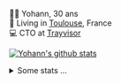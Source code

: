 <p>
  👨🏻 <bold>Yohann</bold>, 30 ans<br/>
  💼 Living in <a href="https://www.google.com/maps?q=toulouse">Toulouse</a>, France<br/>
  💻 CTO at <a href="https://trayvisor.com/">Trayvisor</a><br/>
</p>

<a href="https://github.com/anuraghazra/github-readme-stats"><img align="center" src="https://github-readme-stats-dviw-8taegaswk-yohann84ls-projects.vercel.app//api?username=yohann84L&show_icons=true&include_all_commits=true" alt="Yohann's github stats" /> </a>


<details>
  <summary>Some stats ...</summary><br/>
  

<!--START_SECTION:waka-->
![Code Time](http://img.shields.io/badge/Code%20Time-1%2C391%20hrs%2046%20mins-blue)

![Profile Views](http://img.shields.io/badge/Profile%20Views-0-blue)

**🐱 My GitHub Data** 

> 📦 441.0 kB Used in GitHub's Storage 
 > 
> 🏆 728 Contributions in the Year 2025
 > 
> 🚫 Not Opted to Hire
 > 
> 📜 26 Public Repositories 
 > 
> 🔑 21 Private Repositories 
 > 
**I'm an Early 🐤** 

```text
🌞 Morning                33444 commits       ███████░░░░░░░░░░░░░░░░░░   29.40 % 
🌆 Daytime                66072 commits       ███████████████░░░░░░░░░░   58.08 % 
🌃 Evening                14073 commits       ███░░░░░░░░░░░░░░░░░░░░░░   12.37 % 
🌙 Night                  169 commits         ░░░░░░░░░░░░░░░░░░░░░░░░░   00.15 % 
```
📅 **I'm Most Productive on Wednesday** 

```text
Monday                   21897 commits       █████░░░░░░░░░░░░░░░░░░░░   19.25 % 
Tuesday                  21320 commits       █████░░░░░░░░░░░░░░░░░░░░   18.74 % 
Wednesday                22948 commits       █████░░░░░░░░░░░░░░░░░░░░   20.17 % 
Thursday                 22890 commits       █████░░░░░░░░░░░░░░░░░░░░   20.12 % 
Friday                   22609 commits       █████░░░░░░░░░░░░░░░░░░░░   19.87 % 
Saturday                 813 commits         ░░░░░░░░░░░░░░░░░░░░░░░░░   00.71 % 
Sunday                   1281 commits        ░░░░░░░░░░░░░░░░░░░░░░░░░   01.13 % 
```


📊 **This Week I Spent My Time On** 

```text
🕑︎ Time Zone: Europe/Paris

💬 Programming Languages: 
Image (svg)              2 hrs 8 mins        █████████████████░░░░░░░░   66.80 % 
HTTP Request             52 mins             ███████░░░░░░░░░░░░░░░░░░   27.07 % 
Other                    11 mins             ██░░░░░░░░░░░░░░░░░░░░░░░   06.13 % 

🔥 Editors: 
Zed                      3 hrs 4 mins        ████████████████████████░   95.47 % 
Postman                  8 mins              █░░░░░░░░░░░░░░░░░░░░░░░░   04.53 % 

💻 Operating System: 
Mac                      3 hrs 13 mins       █████████████████████████   100.00 % 
```

**I Mostly Code in Python** 

```text
Python                   26 repos            █████████████░░░░░░░░░░░░   52.00 % 
Jupyter Notebook         4 repos             ██░░░░░░░░░░░░░░░░░░░░░░░   08.00 % 
JavaScript               3 repos             ██░░░░░░░░░░░░░░░░░░░░░░░   06.00 % 
HTML                     2 repos             █░░░░░░░░░░░░░░░░░░░░░░░░   04.00 % 
Shell                    2 repos             █░░░░░░░░░░░░░░░░░░░░░░░░   04.00 % 
```




 Last Updated on 17/10/2025 00:43:55 UTC
<!--END_SECTION:waka-->
